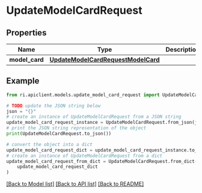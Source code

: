 # UpdateModelCardRequest


## Properties

Name | Type | Description | Notes
------------ | ------------- | ------------- | -------------
**model_card** | [**UpdateModelCardRequestModelCard**](UpdateModelCardRequestModelCard.md) |  | [optional] 

## Example

```python
from ri.apiclient.models.update_model_card_request import UpdateModelCardRequest

# TODO update the JSON string below
json = "{}"
# create an instance of UpdateModelCardRequest from a JSON string
update_model_card_request_instance = UpdateModelCardRequest.from_json(json)
# print the JSON string representation of the object
print(UpdateModelCardRequest.to_json())

# convert the object into a dict
update_model_card_request_dict = update_model_card_request_instance.to_dict()
# create an instance of UpdateModelCardRequest from a dict
update_model_card_request_from_dict = UpdateModelCardRequest.from_dict(
    update_model_card_request_dict
)
```
[[Back to Model list]](../README.md#documentation-for-models) [[Back to API list]](../README.md#documentation-for-api-endpoints) [[Back to README]](../README.md)

